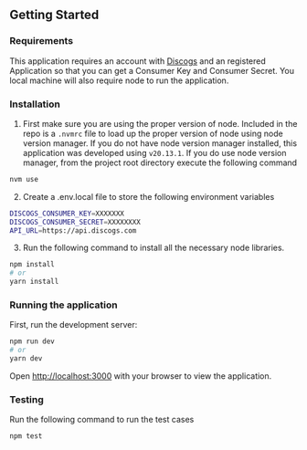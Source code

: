 ## Getting Started

### Requirements
This application requires an account with [Discogs](https://www.discogs.com/) and an registered Application so that you can get a Consumer Key and Consumer Secret.  You local machine will also require node to run the application.

### Installation
1. First make sure you are using the proper version of node.  Included in the repo is a `.nvmrc` file to load up the proper version of node using node version manager.  If you do not have node version manager installed, this application was developed using `v20.13.1`.  If you do use node version manager, from the project root directory execute the following command

```bash
nvm use
```

2. Create a .env.local file to store the following environment variables

```bash
DISCOGS_CONSUMER_KEY=XXXXXXX
DISCOGS_CONSUMER_SECRET=XXXXXXXX
API_URL=https://api.discogs.com
```

3.  Run the following command to install all the necessary node libraries.

```bash
npm install
# or
yarn install
```

### Running the application
First, run the development server:

```bash
npm run dev
# or
yarn dev
```

Open [http://localhost:3000](http://localhost:3000) with your browser to view the application.

### Testing
Run the following command to run the test cases

```bash
npm test
```
